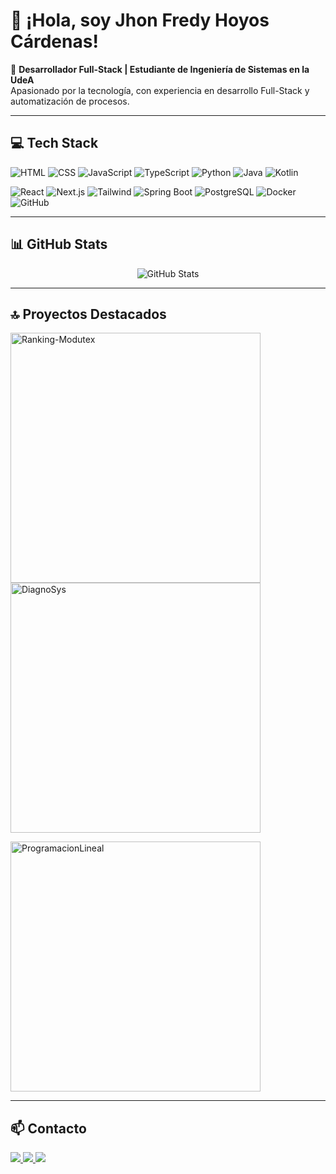 # 👋 ¡Hola, soy Jhon Fredy Hoyos Cárdenas!  

🎯 **Desarrollador Full-Stack | Estudiante de Ingeniería de Sistemas en la UdeA**  
Apasionado por la tecnología, con experiencia en desarrollo Full-Stack y automatización de procesos.

---

## 💻 Tech Stack
<p>
  <img alt="HTML" src="https://img.shields.io/badge/HTML5-E34F26?style=for-the-badge&logo=html5&logoColor=white" />
  <img alt="CSS" src="https://img.shields.io/badge/CSS3-1572B6?style=for-the-badge&logo=css3&logoColor=white" />
  <img alt="JavaScript" src="https://img.shields.io/badge/JavaScript-F7DF1E?style=for-the-badge&logo=javascript&logoColor=black" />
  <img alt="TypeScript" src="https://img.shields.io/badge/TypeScript-3178C6?style=for-the-badge&logo=typescript&logoColor=white" />
  <img alt="Python" src="https://img.shields.io/badge/Python-3776AB?style=for-the-badge&logo=python&logoColor=white" />
  <img alt="Java" src="https://img.shields.io/badge/Java-ED8B00?style=for-the-badge&logo=java&logoColor=white" />
  <img alt="Kotlin" src="https://img.shields.io/badge/Kotlin-0095D5?style=for-the-badge&logo=kotlin&logoColor=white" />
</p>
<p>
  <img alt="React" src="https://img.shields.io/badge/React-61DAFB?style=for-the-badge&logo=react&logoColor=black" />
  <img alt="Next.js" src="https://img.shields.io/badge/Next.js-000000?style=for-the-badge&logo=nextdotjs&logoColor=white" />
  <img alt="Tailwind" src="https://img.shields.io/badge/TailwindCSS-06B6D4?style=for-the-badge&logo=tailwind-css&logoColor=white" />
  <img alt="Spring Boot" src="https://img.shields.io/badge/Spring_Boot-6DB33F?style=for-the-badge&logo=spring&logoColor=white" />
  <img alt="PostgreSQL" src="https://img.shields.io/badge/PostgreSQL-316192?style=for-the-badge&logo=postgresql&logoColor=white" />
  <img alt="Docker" src="https://img.shields.io/badge/Docker-2496ED?style=for-the-badge&logo=docker&logoColor=white" />
  <img alt="GitHub" src="https://img.shields.io/badge/GitHub-181717?style=for-the-badge&logo=github&logoColor=white" />
</p>

---

## 📊 GitHub Stats
<p align="center">
  <img src="https://github-readme-stats.vercel.app/api?username=FredyHoyos&show_icons=true&count_private=true&theme=radical" alt="GitHub Stats" />
</p>

---

## 🔝 Proyectos Destacados
<p>
  <a href="https://github.com/FredyHoyos/Ranking-Modutex">
    <img width="400" alt="Ranking-Modutex" src="https://github.com/user-attachments/assets/e7bb0a67-73d8-4b95-acea-c8fc3472136a" />
  </a>
  <a href="https://github.com/FredyHoyos/DiagnoSys">
    <img width="400" alt="DiagnoSys" src="https://github.com/user-attachments/assets/707d1478-2d0e-4e88-b4a7-13c62f91b10a" />
  </a>
</p>
<p>
  <a href="https://github.com/FredyHoyos/ProgramacionLineal">
    <img width="400" alt="ProgramacionLineal" src="https://github.com/user-attachments/assets/14ba1ba3-062e-4e4a-a9b3-111f6c2c3adc" />
  </a>
</p>


---

## 📫 Contacto
<p>
  <a href="mailto:frediicardenas1234@gmail.com">
    <img src="https://img.shields.io/badge/Email-D14836?style=for-the-badge&logo=gmail&logoColor=white" />
  </a>
  <a href="https://www.linkedin.com/in/fredy-c´ardenas-a4072731a">
    <img src="https://img.shields.io/badge/LinkedIn-0A66C2?style=for-the-badge&logo=linkedin&logoColor=white" />
  </a>
  <a href="https://github.com/FredyHoyos">
    <img src="https://img.shields.io/badge/GitHub-181717?style=for-the-badge&logo=github&logoColor=white" />
  </a>
</p>

